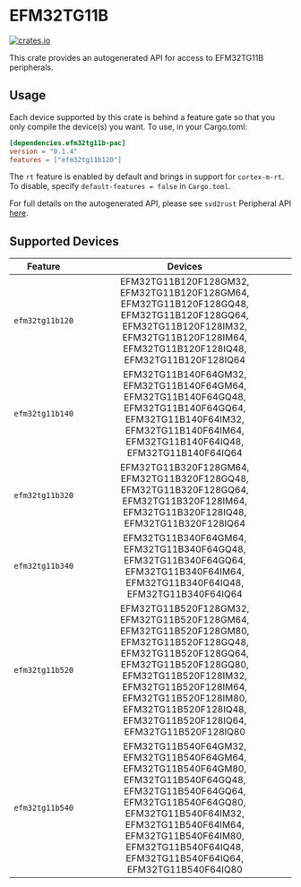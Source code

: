 # EFM32TG11B
    
[![crates.io](https://img.shields.io/crates/v/efm32tg11b-pac?label=efm32tg11b)](https://crates.io/crates/efm32tg11b-pac)

This crate provides an autogenerated API for access to EFM32TG11B peripherals.

## Usage

Each device supported by this crate is behind a feature gate so that you only
compile the device(s) you want. To use, in your Cargo.toml:

```toml
[dependencies.efm32tg11b-pac]
version = "0.1.4"
features = ["efm32tg11b120"]
```

The `rt` feature is enabled by default and brings in support for `cortex-m-rt`.
To disable, specify `default-features = false` in `Cargo.toml`.

For full details on the autogenerated API, please see `svd2rust` Peripheral API [here].

[here]: https://docs.rs/svd2rust/0.28.0/svd2rust/#peripheral-api

## Supported Devices
| Feature | Devices |
|:-----:|:-------:|
|`efm32tg11b120`|EFM32TG11B120F128GM32, EFM32TG11B120F128GM64, EFM32TG11B120F128GQ48, EFM32TG11B120F128GQ64, EFM32TG11B120F128IM32, EFM32TG11B120F128IM64, EFM32TG11B120F128IQ48, EFM32TG11B120F128IQ64|
|`efm32tg11b140`|EFM32TG11B140F64GM32, EFM32TG11B140F64GM64, EFM32TG11B140F64GQ48, EFM32TG11B140F64GQ64, EFM32TG11B140F64IM32, EFM32TG11B140F64IM64, EFM32TG11B140F64IQ48, EFM32TG11B140F64IQ64|
|`efm32tg11b320`|EFM32TG11B320F128GM64, EFM32TG11B320F128GQ48, EFM32TG11B320F128GQ64, EFM32TG11B320F128IM64, EFM32TG11B320F128IQ48, EFM32TG11B320F128IQ64|
|`efm32tg11b340`|EFM32TG11B340F64GM64, EFM32TG11B340F64GQ48, EFM32TG11B340F64GQ64, EFM32TG11B340F64IM64, EFM32TG11B340F64IQ48, EFM32TG11B340F64IQ64|
|`efm32tg11b520`|EFM32TG11B520F128GM32, EFM32TG11B520F128GM64, EFM32TG11B520F128GM80, EFM32TG11B520F128GQ48, EFM32TG11B520F128GQ64, EFM32TG11B520F128GQ80, EFM32TG11B520F128IM32, EFM32TG11B520F128IM64, EFM32TG11B520F128IM80, EFM32TG11B520F128IQ48, EFM32TG11B520F128IQ64, EFM32TG11B520F128IQ80|
|`efm32tg11b540`|EFM32TG11B540F64GM32, EFM32TG11B540F64GM64, EFM32TG11B540F64GM80, EFM32TG11B540F64GQ48, EFM32TG11B540F64GQ64, EFM32TG11B540F64GQ80, EFM32TG11B540F64IM32, EFM32TG11B540F64IM64, EFM32TG11B540F64IM80, EFM32TG11B540F64IQ48, EFM32TG11B540F64IQ64, EFM32TG11B540F64IQ80|
